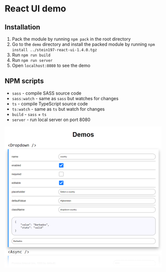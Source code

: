 # React UI demo

## Installation
1. Pack the module by running `npm pack` in the root directory
1. Go to the `demo` directory and install the packed module by running `npm install ../stein197-react-ui-1.4.0.tgz`
1. Run `npm run build`
1. Run `npm run server`
1. Open `localhost:8080` to see the demo

## NPM scripts
- `sass` - compile SASS source code
- `sass:watch` - same as `sass` but watches for changes
- `ts` - compile TypeScript source code
- `ts:watch` - same as `ts` but watch for changes
- `build` - `sass` + `ts`
- `server` - run local server on port 8080

![](assets/demos.png)
